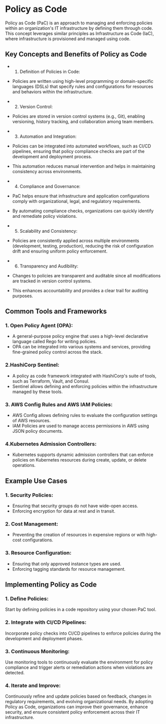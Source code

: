 # Policy as Code
Policy as Code (PaC) is an approach to managing and enforcing policies within an organization's IT infrastructure by defining them through code. This concept leverages similar principles as Infrastructure as Code (IaC), where infrastructure is provisioned and managed using code.

## Key Concepts and Benefits of Policy as Code

- 1. Definition of Policies in Code:

- Policies are written using high-level programming or domain-specific languages (DSLs) that specify rules and configurations for resources and behaviors within the infrastructure.

- 2. Version Control:

- Policies are stored in version control systems (e.g., Git), enabling versioning, history tracking, and collaboration among team members.

- 3. Automation and Integration:

- Policies can be integrated into automated workflows, such as CI/CD pipelines, ensuring that policy compliance checks are part of the development and deployment process.
- This automation reduces manual intervention and helps in maintaining consistency across environments.

- 4. Compliance and Governance:

- PaC helps ensure that infrastructure and application configurations comply with organizational, legal, and regulatory requirements.
- By automating compliance checks, organizations can quickly identify and remediate policy violations.

- 5. Scalability and Consistency:

- Policies are consistently applied across multiple environments (development, testing, production), reducing the risk of configuration drift and ensuring uniform policy enforcement.

- 6. Transparency and Audibility:

- Changes to policies are transparent and auditable since all modifications are tracked in version control systems.
- This enhances accountability and provides a clear trail for auditing purposes.

## Common Tools and Frameworks

### 1. Open Policy Agent (OPA):

- A general-purpose policy engine that uses a high-level declarative language called Rego for writing policies.
- OPA can be integrated into various systems and services, providing fine-grained policy control across the stack.

### 2.HashiCorp Sentinel:

- A policy as code framework integrated with HashiCorp's suite of tools, such as Terraform, Vault, and Consul.
- Sentinel allows defining and enforcing policies within the infrastructure managed by these tools.

### 3. AWS Config Rules and AWS IAM Policies:

- AWS Config allows defining rules to evaluate the configuration settings of AWS resources.
- IAM Policies are used to manage access permissions in AWS using JSON policy documents.

### 4.Kubernetes Admission Controllers:

- Kubernetes supports dynamic admission controllers that can enforce policies on Kubernetes resources during create, update, or delete operations.

## Example Use Cases

### 1. Security Policies:

- Ensuring that security groups do not have wide-open access.
- Enforcing encryption for data at rest and in transit.

### 2. Cost Management:

- Preventing the creation of resources in expensive regions or with high-cost configurations.

### 3. Resource Configuration:

- Ensuring that only approved instance types are used.
- Enforcing tagging standards for resource management.

## Implementing Policy as Code

### 1. Define Policies:

Start by defining policies in a code repository using your chosen PaC tool.

### 2. Integrate with CI/CD Pipelines:

Incorporate policy checks into CI/CD pipelines to enforce policies during the development and deployment phases.

### 3. Continuous Monitoring:

Use monitoring tools to continuously evaluate the environment for policy compliance and trigger alerts or remediation actions when violations are detected.

### 4. Iterate and Improve:

Continuously refine and update policies based on feedback, changes in regulatory requirements, and evolving organizational needs.
By adopting Policy as Code, organizations can improve their governance, enhance security, and ensure consistent policy enforcement across their IT infrastructure.